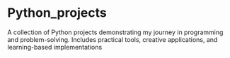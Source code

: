 # Python_projects
A collection of Python projects demonstrating my journey in programming and problem-solving. Includes practical tools, creative applications, and learning-based implementations
